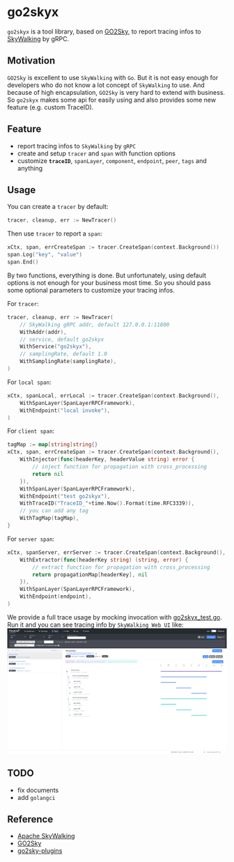 # go2skyx

`go2skyx` is a tool library, based on [GO2Sky](https://github.com/SkyAPM/go2sky), to report tracing infos
to [SkyWalking](https://github.com/apache/skywalking) by gRPC.

## Motivation

`GO2Sky` is excellent to use `SkyWalking` with `Go`. But it is not easy enough for developers who do not know a lot concept
of `SkyWalking` to use. And because of high encapsulation, `GO2Sky` is very hard to extend with business. 
So `go2skyx` makes some api for easily using and also provides some new feature (e.g. custom TraceID).

## Feature

- report tracing infos to `SkyWalking` by `gRPC`
- create and setup `tracer` and `span` with function options
- customize **`traceID`**, `spanLayer`, `component`, `endpoint`, `peer`, `tags` and anything

## Usage

You can create a `tracer` by default:

```go
tracer, cleanup, err := NewTracer()
```

Then use `tracer` to report a `span`:

```go
xCtx, span, errCreateSpan := tracer.CreateSpan(context.Background())
span.Log("key", "value")
span.End()
```

By two functions, everything is done. But unfortunately, using default options is not enough for your business most time. So you should pass some optional parameters to customize your tracing infos.

For `tracer`:

```go
tracer, cleanup, err := NewTracer(
    // SkyWalking gRPC addr, default 127.0.0.1:11800
    WithAddr(addr),
    // service, default go2skyx
    WithService("go2skyx"),
    // samplingRate, default 1.0
    WithSamplingRate(samplingRate),
)
```

For `local span`:

```go
xCtx, spanLocal, errLocal := tracer.CreateSpan(context.Background(),
    WithSpanLayer(SpanLayerRPCFramework),
    WithEndpoint("local invoke"),
)
```

For `client span`:

```go
tagMap := map[string]string{}
xCtx, span, errCreateSpan := tracer.CreateSpan(context.Background(),
    WithInjector(func(headerKey, headerValue string) error {
        // inject function for propagation with cross_processing
        return nil
    }),
    WithSpanLayer(SpanLayerRPCFramework),
    WithEndpoint("test go2skyx"),
    WithTraceID("TraceID_"+time.Now().Format(time.RFC3339)),
    // you can add any tag
    WithTagMap(tagMap),
}
```

For `server span`:
```go
xCtx, spanServer, errServer := tracer.CreateSpan(context.Background(),
    WithExtractor(func(headerKey string) (string, error) {
        // extract function for propagation with cross_processing
        return propagationMap[headerKey], nil
    }),
    WithSpanLayer(SpanLayerRPCFramework),
    WithEndpoint(endpoint),
)
```

We provide a full trace usage by mocking invocation with [go2skyx_test.go](#). Run it and you can see tracing info by `SkyWalking Web UI` like:
![SkyWalkingUI.png](./SkyWalkingUI.png)

## TODO

- fix documents
- add `golangci`

## Reference

- [Apache SkyWalking](https://github.com/apache/skywalking)
- [GO2Sky](https://github.com/SkyAPM/go2sky)
- [go2sky-plugins](https://github.com/SkyAPM/go2sky-plugins)
